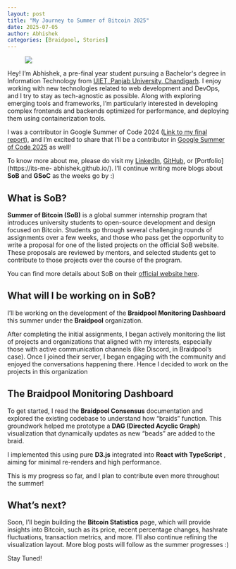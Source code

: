 ```yaml
---
layout: post
title: "My Journey to Summer of Bitcoin 2025"
date: 2025-07-05
author: Abhishek
categories: [Braidpool, Stories]
---
```


<figure>
<img src="https://miro.medium.com/v2/resize:fit:1400/format:webp/1*dmbNkD5D-u45r44go_cf0g.png"/>
</figure>

Hey! I’m Abhishek, a pre-final year student pursuing a Bachelor's degree in
Information Technology from [UIET, Panjab University,
Chandigarh](https://en.wikipedia.org/wiki/Panjab_University). I enjoy working
with new technologies related to web development and DevOps, and I try to stay
as tech-agnostic as possible. Along with exploring emerging tools and
frameworks, I’m particularly interested in developing complex frontends and
backends optimized for performance, and deploying them using containerization
tools.

I was a contributor in Google Summer of Code 2024 ([Link to my final
report](https://github.com/its-me-abhishek/gsoc-report)), and I’m excited to
share that I’ll be a contributor in [Google Summer of Code
2025](https://github.com/its-me-abhishek/gsoc25-report) as well!

To know more about me, please do visit my
[LinkedIn](https://www.linkedin.com/in/abhishek-6009a224b/),
[GitHub](https://github.com/its-me-abhishek), or [Portfolio](https://its-me-
abhishek.github.io/). I’ll continue writing more blogs about **SoB** and
**GSoC** as the weeks go by :)

## **What is SoB?**

**Summer of Bitcoin (SoB)** is a global summer internship program that
introduces university students to open-source development and design focused
on Bitcoin. Students go through several challenging rounds of assignments over
a few weeks, and those who pass get the opportunity to write a proposal for
one of the listed projects on the official SoB website. These proposals are
reviewed by mentors, and selected students get to contribute to those projects
over the course of the program.

You can find more details about SoB on their [official website
here](https://www.summerofbitcoin.org/).

## **What will I be working on in SoB?**

I’ll be working on the development of the **Braidpool Monitoring Dashboard**
this summer under the **Braidpool** organization.

After completing the initial assignments, I began actively monitoring the list
of projects and organizations that aligned with my interests, especially those
with active communication channels (like Discord, in Braidpool’s case). Once I
joined their server, I began engaging with the community and enjoyed the
conversations happening there. Hence I decided to work on the projects in this
organization

## **The Braidpool Monitoring Dashboard**

To get started, I read the **Braidpool Consensus** documentation and explored
the existing codebase to understand how “braids” function. This groundwork
helped me prototype a **DAG (Directed Acyclic Graph)** visualization that
dynamically updates as new “beads” are added to the braid.

I implemented this using pure **D3.js** integrated into **React with
TypeScript** , aiming for minimal re-renders and high performance.

This is my progress so far, and I plan to contribute even more throughout the
summer!

## What’s next?

Soon, I’ll begin building the **Bitcoin Statistics** page, which will provide
insights into Bitcoin, such as its price, recent percentage changes, hashrate
fluctuations, transaction metrics, and more. I’ll also continue refining the
visualization layout. More blog posts will follow as the summer progresses :)

Stay Tuned!


